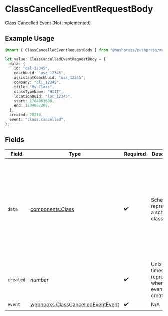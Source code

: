 # ClassCancelledEventRequestBody

Class Cancelled Event (Not implemented)

## Example Usage

```typescript
import { ClassCancelledEventRequestBody } from "@pushpress/pushpress/models/webhooks";

let value: ClassCancelledEventRequestBody = {
  data: {
    id: "cal-12345",
    coachUuid: "usr_12345",
    assistantCoachUuid: "usr_12345",
    company: "cli_12345",
    title: "My Class",
    classTypeName: "HIIT",
    locationUuid: "loc_12345",
    start: 1704063600,
    end: 1704067200,
  },
  created: 20218,
  event: "class.cancelled",
};
```

## Fields

| Field                                                                                                                                                                                                                         | Type                                                                                                                                                                                                                          | Required                                                                                                                                                                                                                      | Description                                                                                                                                                                                                                   | Example                                                                                                                                                                                                                       |
| ----------------------------------------------------------------------------------------------------------------------------------------------------------------------------------------------------------------------------- | ----------------------------------------------------------------------------------------------------------------------------------------------------------------------------------------------------------------------------- | ----------------------------------------------------------------------------------------------------------------------------------------------------------------------------------------------------------------------------- | ----------------------------------------------------------------------------------------------------------------------------------------------------------------------------------------------------------------------------- | ----------------------------------------------------------------------------------------------------------------------------------------------------------------------------------------------------------------------------- |
| `data`                                                                                                                                                                                                                        | [components.Class](../../models/components/class.md)                                                                                                                                                                          | :heavy_check_mark:                                                                                                                                                                                                            | Schema for representing a scheduled class                                                                                                                                                                                     | {<br/>"id": "cal-12345",<br/>"coachUuid": "usr_12345",<br/>"assistantCoachUuid": "usr_12345",<br/>"company": "cli_12345",<br/>"title": "My Class",<br/>"classTypeName": "HIIT",<br/>"locationUuid": "loc_12345",<br/>"start": 1704063600,<br/>"end": 1704067200<br/>} |
| `created`                                                                                                                                                                                                                     | *number*                                                                                                                                                                                                                      | :heavy_check_mark:                                                                                                                                                                                                            | Unix timestamp representing when the event was created                                                                                                                                                                        |                                                                                                                                                                                                                               |
| `event`                                                                                                                                                                                                                       | [webhooks.ClassCancelledEventEvent](../../models/webhooks/classcancelledeventevent.md)                                                                                                                                        | :heavy_check_mark:                                                                                                                                                                                                            | N/A                                                                                                                                                                                                                           |                                                                                                                                                                                                                               |